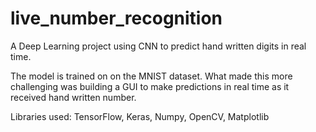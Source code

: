 # live_number_recognition
A Deep Learning project using CNN to predict hand written digits in real time. 

The model is trained on on the MNIST dataset. What made this more challenging was building a GUI to make predictions in real time as it received hand written number. 

Libraries used: TensorFlow, Keras, Numpy, OpenCV, Matplotlib
